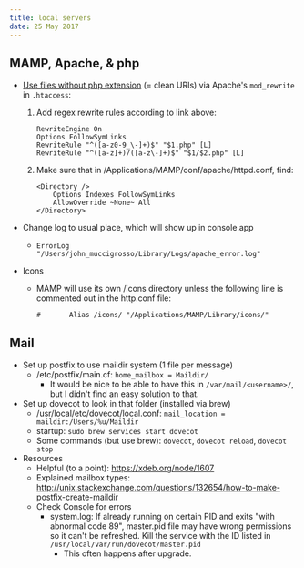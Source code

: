 ```yaml
---
title: local servers
date: 25 May 2017
---
```


## MAMP, Apache, & php

- [Use files without php extension](http://wettone.com/code/clean-urls) (= clean URIs) via Apache's `mod_rewrite` in `.htaccess`:
	1. Add regex rewrite rules according to link above:  
  
    	```
    	RewriteEngine On  
    	Options FollowSymLinks  
    	RewriteRule "^([a-z0-9_\-]+)$" "$1.php" [L]  
    	RewriteRule "^([a-z]+)/([a-z\-]+)$" "$1/$2.php" [L]  
    	```
    	
	1. Make sure that in /Applications/MAMP/conf/apache/httpd.conf, find:
	
		```
		<Directory />
		    Options Indexes FollowSymLinks
		    AllowOverride ~None~ All
		</Directory>
		```

- Change log to usual place, which will show up in console.app
	- `ErrorLog "/Users/john_muccigrosso/Library/Logs/apache_error.log"`

- Icons
    - MAMP will use its own /icons directory unless the following line is commented out in the http.conf file:

        ```
        #       Alias /icons/ "/Applications/MAMP/Library/icons/"
        ```

## Mail
- Set up postfix to use maildir system (1 file per message)
	- /etc/postfix/main.cf: `home_mailbox = Maildir/`
		- It would be nice to be able to have this in `/var/mail/<username>/`, but I didn't find an easy solution to that.
- Set up dovecot to look in that folder (installed via brew)
	- /usr/local/etc/dovecot/local.conf: `mail_location = maildir:/Users/%u/Maildir`
	- startup: `sudo brew services start dovecot`
	- Some commands (but use brew): `dovecot`, `dovecot reload`, `dovecot stop`
- Resources
    - Helpful (to a point): <https://xdeb.org/node/1607>
    - Explained mailbox types: <http://unix.stackexchange.com/questions/132654/how-to-make-postfix-create-maildir>
    - Check Console for errors
        - system.log: If already running on certain PID and exits "with abnormal code 89", master.pid file may have wrong permissions so it can't be refreshed. Kill the service with the ID listed in `/usr/local/var/run/dovecot/master.pid` 
            - This often happens after upgrade.

